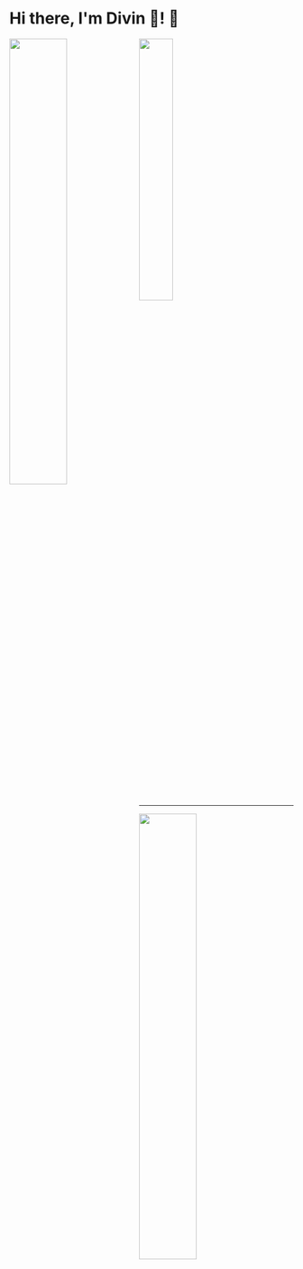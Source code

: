 
# Hi there, I'm Divin 🤠! 👋
<a href="https://github.com/aimedivin">
  <img align="left" width="45%" src="https://github-readme-stats.vercel.app/api?username=aimedivin&theme=highcontrast&show_icons=true&hide_border=true&count_private=true"/>
  <img left="123" width="34.5%" src="https://github-readme-stats.vercel.app/api/top-langs/?username=aimedivin&theme=highcontrast&show_icons=true&hide_border=true&layout=compact">
  <hr/>
  <img width="45%" float="center" src="https://github-readme-streak-stats.herokuapp.com/?user=aimedivin&theme=highcontrast&hide_border=true"/>

</a>


